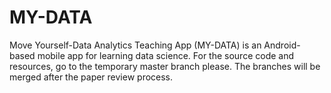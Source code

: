 # MY-DATA
Move Yourself-Data Analytics Teaching App (MY-DATA) is an Android-based mobile app for learning data science.
For the source code and resources, go to the temporary master branch please.
The branches will be merged after the paper review process.
